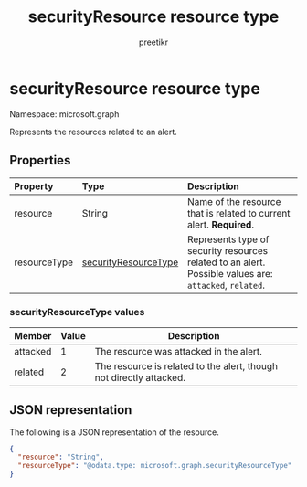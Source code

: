 ﻿---
title: "securityResource resource type"
description: "Represents the resources related to an alert."
localization_priority: Normal
author: "preetikr"
ms.prod: "security"
doc_type: resourcePageType
---

# securityResource resource type

Namespace: microsoft.graph

Represents the resources related to an alert.

## Properties

| Property     | Type                                                 | Description                                                                                            |
| :----------- | :--------------------------------------------------- | :----------------------------------------------------------------------------------------------------- |
| resource     | String                                               | Name of the resource that is related to current alert. **Required**.                                   |
| resourceType | [securityResourceType](#securityresourcetype-values) | Represents type of security resources related to an alert. Possible values are: `attacked`, `related`. |

### securityResourceType values

| Member   | Value | Description                                                         |
| -------- | ----- | ------------------------------------------------------------------- |
| attacked | 1     | The resource was attacked in the alert.                             |
| related  | 2     | The resource is related to the alert, though not directly attacked. |

## JSON representation

The following is a JSON representation of the resource.

<!-- {
  "blockType": "resource",
  "optionalProperties": [
  ],
  "@odata.type": "microsoft.graph.securityResource"
}-->

```json
{
  "resource": "String",
  "resourceType": "@odata.type: microsoft.graph.securityResourceType"
}
```

<!-- uuid: 8fcb5dbc-d5aa-4681-8e31-b001d5168d79
2015-10-25 14:57:30 UTC -->

<!-- {
  "type": "#page.annotation",
  "description": "securityResource resource",
  "keywords": "",
  "section": "documentation",
  "tocPath": ""
}-->

